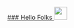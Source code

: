 <u> ### Hello Folks <img src="https://raw.githubusercontent.com/MartinHeinz/MartinHeinz/master/wave.gif" width="30px"> </u>


<!--
**rexsimiloluwah/rexsimiloluwah** is a ✨ _special_ ✨ repository because its `README.md` (this file) appears on your GitHub profile.

Here are some ideas to get you started:

- 🔭 I’m currently working on ...
- 🌱 I’m currently learning ...
- 👯 I’m looking to collaborate on ...
- 🤔 I’m looking for help with ...
- 💬 Ask me about ...
- 📫 How to reach me: ...
- 😄 Pronouns: ...
- ⚡ Fun fact: ...
-->
